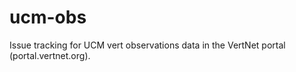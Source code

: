 # ucm-obs
Issue tracking for UCM vert observations data in the VertNet portal (portal.vertnet.org).
